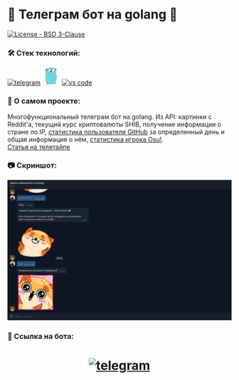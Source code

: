 # 🤖 Телеграм бот на golang 💎

[![License - BSD 3-Clause](https://img.shields.io/static/v1?label=License&message=BSD+3-Clause&color=%239a68af&style=for-the-badge)](/LICENSE)
<h3 align="left">🛠 Стек технологий:</h3>

<!-- Telegram -->
<a href="https://telegram.org/" target="_blank">
<img src="https://img.icons8.com/color/48/000000/telegram-app--v3.png" alt="telegram" width="40" height="40"/></a>
<!-- Golang -->
<a href="https://golang.org" target="_blank"> 
<img src="https://raw.githubusercontent.com/devicons/devicon/master/icons/go/go-original.svg" alt="go lang" width="40" height="40"/></a>
<!-- Visual Studio Code -->
<a href="https://code.visualstudio.com/" target="_blank">
<img src="https://img.icons8.com/fluent/48/000000/visual-studio-code-2019.png" alt="vs code" width="40" height="40"/></a>

<h3 align="left">📄 О самом проекте:</h3>

Многофункциональный телеграм бот на golang. Из API: картинки с Reddit'a, текущий курс криптовалюты SHIB, получение информации о стране по IP, <a href="https://github.com/hud0shnik/GithubStatsAPI">статистика пользователя GitHub</a> за определенный день и общая информация о нём, <a href="https://github.com/hud0shnik/OsuStatsApi">статистика игрока Osu!</a>. </br> <a href="https://teletype.in/@hud0shnik/8GmsV7k7Lz0">Статья на телетайпе</a>

<h3 align="left">📷 Скриншот:</h3>

<img src="https://github.com/hud0shnik/telegram_go_bot/blob/master/telegram.png"/>

<h3 align="left">🔗 Ссылка на бота:</h3>
<h1 align="center">
   <a href="https://t.me/hud0shnik_bot" target="_blank"><img src="https://img.icons8.com/external-vitaliy-gorbachev-blue-vitaly-gorbachev/60/000000/external-robot-support-vitaliy-gorbachev-blue-vitaly-gorbachev.png" alt="telegram" width="60" height="60"/></a>
</h1>

